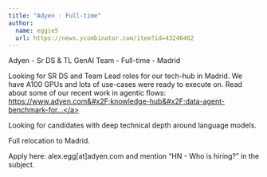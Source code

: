 ```yaml
---
title: "Adyen : Full-time"
author:
  name: eggie5
  url: https://news.ycombinator.com/item?id=43246462
---
```

Adyen - Sr DS &amp; TL GenAI Team - Full-time - Madrid

Looking for SR DS and Team Lead roles for our tech-hub in Madrid. We have A100 GPUs and lots of use-cases were ready to execute on. Read about some of our recent work in agentic flows: <a href="https:&#x2F;&#x2F;www.adyen.com&#x2F;knowledge-hub&#x2F;data-agent-benchmark-for-multi-step-reasoning-dabstep" rel="nofollow">https:&#x2F;&#x2F;www.adyen.com&#x2F;knowledge-hub&#x2F;data-agent-benchmark-for...</a>

Looking for candidates with deep technical depth around language models.

Full relocation to Madrid.

Apply here: alex.egg[at]adyen.com and mention “HN - Who is hiring?” in the subject.
<JobApplication />
